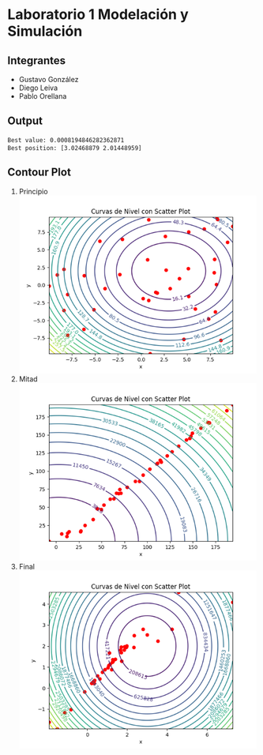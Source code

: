 # Laboratorio 1 Modelación y Simulación

## Integrantes
- Gustavo González
- Diego Leiva
- Pablo Orellana

## Output
```commandline
Best value: 0.0008194846282362871
Best position: [3.02468879 2.01448959]
```

## Contour Plot
1. Principio  
   ![out/Figure_1.png](out/Figure_1.png)
2. Mitad  
   ![out/Figure_2.png](out/Figure_2.png)
3. Final  
    ![out/Figure_3.png](out/Figure_3.png)